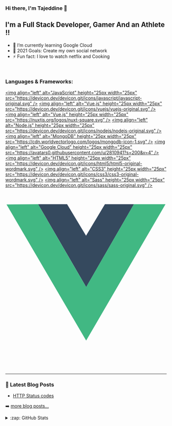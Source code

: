 ### Hi there, I'm Tajeddine 👋

## I'm a Full Stack Developer, Gamer And an Athlete !!

- 🌱 I’m currently learning Google Cloud
- 🥅 2021 Goals: Create my own social network
- ⚡ Fun fact: I love to watch netflix and Cooking

<!-- <br /> -->

<!-- TODO Put on top ??? -->
<!-- <img alt="www.tajeddine.dev" src="https://img.shields.io/badge/JavaScript-323330?style=for-the-badge&logo=javascript&logoColor=F7DF1E" /> -->

<br />

### Languages & Frameworks:

[<img align="left" alt="JavaScript" height="25px width="25px" src="https://devicon.dev/devicon.git/icons/javascript/javascript-original.svg" />][website]
[<img align="left" alt="Vue.js" height="25px width="25px" src="https://devicon.dev/devicon.git/icons/vuejs/vuejs-original.svg" />][website]
[<img align="left" alt="Vue.js" height="25px width="25px" src="https://nuxtjs.org/logos/nuxt-square.svg" />][website]
[<img align="left" alt="Node.js" height="25px width="25px" src="https://devicon.dev/devicon.git/icons/nodejs/nodejs-original.svg" />][website]
[<img align="left" alt="MongoDB" height="25px width="25px" src="https://cdn.worldvectorlogo.com/logos/mongodb-icon-1.svg" />][website]
[<img align="left" alt="Google Cloud" height="25px width="25px" src="https://avatars0.githubusercontent.com/u/2810941?s=200&v=4" />][website]
[<img align="left" alt="HTML5" height="25px width="25px" src="https://devicon.dev/devicon.git/icons/html5/html5-original-wordmark.svg" />][website]
[<img align="left" alt="CSS3" height="25px width="25px" src="https://devicon.dev/devicon.git/icons/css3/css3-original-wordmark.svg" />][website]
[<img align="left" alt="Sass" height="25px width="25px" src="https://devicon.dev/devicon.git/icons/sass/sass-original.svg" />][website]

[<svg viewBox="0 0 128 128">
<path d="m-2.3125e-8 8.9337 49.854 0.1586 14.167 24.47 14.432-24.47 49.547-0.1577-63.834 110.14zm126.98 0.6374-24.36 0.0207-38.476 66.052-38.453-66.052-24.749-0.0194 63.211 107.89zm-25.149-0.008-22.745 0.16758l-15.053 24.647-14.817-24.647-22.794-0.1679 37.731 64.476zM25.997 9.3929l23.002 0.0087M25.997 9.3929l23.002 0.0087" fill="none"></path><path d="m25.997 9.3929 23.002 0.0087l15.036 24.958 14.983-24.956 22.982-0.0057-37.85 65.655z" fill="#35495e"></path><path d="m0.91068 9.5686 25.066-0.1711 38.151 65.658 37.852-65.654 25.11 0.0263-62.966 108.06z" fill="#41b883"></path>
</svg>][website]

<br />
<br />

---

### 📕 Latest Blog Posts

<!-- BLOG-POST-LIST:START -->

- [HTTP Status codes](https://dev.to/tajeddine/http-status-codes-2m7n)
<!-- BLOG-POST-LIST:END -->

➡️ [more blog posts...](https://dev.to/tajeddine)

<details>
  <summary>:zap: GitHub Stats</summary>

<img align="left" alt="Tajeddine's GitHub Stats" src="https://github-readme-stats-git-master.tajeddine-js.vercel.app/api?username=tajeddine-js&count_private=true&show_icons=true&hide_border=true&bg_color=212121&title_color=29f709&&text_color=C9D1D9&icon_color=29f709" />

![Top Langs](https://github-readme-stats-git-master.tajeddine-js.vercel.app/api/top-langs/?username=tajeddine-js&count_private=true&hide_border=true&bg_color=212121&title_color=29f709&text_color=C9D1D9)

</details>

[website]: https://tajeddine.dev
[linkedin]: https://www.linkedin.com/in/tajeddine-zemzmi-alaoui-29b889167/
[dev.to]: https://dev.to/tajeddine

